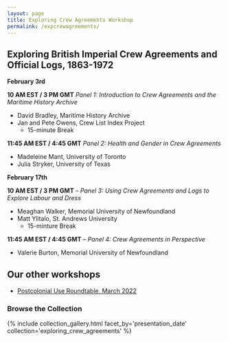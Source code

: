 ```yaml
---
layout: page
title: Exploring Crew Agreements Workshop
permalink: /expcrewagreements/
---
```


## Exploring British Imperial Crew Agreements and Official Logs, 1863-1972

__February 3rd__

__10 AM EST / 3 PM GMT__ _Panel 1: Introduction to Crew Agreements and the Maritime History Archive_

- David Bradley, Maritime History Archive
- Jan and Pete Owens, Crew List Index Project
  - 15-minute Break

__11:45 AM EST / 4:45 GMT__ _Panel 2: Health and Gender in Crew Agreements_

- Madeleine Mant, University of Toronto
- Julia Stryker, University of Texas

__February 17th__

__10 AM EST / 3 PM GMT__ – _Panel 3: Using Crew Agreements and Logs to Explore Labour and Dress_

- Meaghan Walker, Memorial University of Newfoundland
- Matt Ylitalo, St. Andrews University
  - 15-minture Break

__11:45 AM EST / 4:45 GMT__ – _Panel 4: Crew Agreements in Perspective_

- Valerie Burton, Memorial University of Newfoundland

## Our other workshops

- [Postcolonial Use Roundtable, March 2022](https://crewagreementworkshop.github.io/exploring_crew_agreements/postcolonial)

### Browse the Collection

{% include collection_gallery.html facet_by='presentation_date' collection='exploring_crew_agreements' %}

